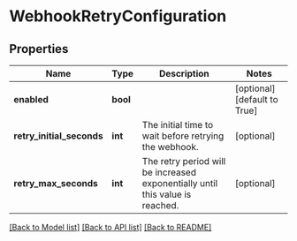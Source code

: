 # WebhookRetryConfiguration

## Properties
Name | Type | Description | Notes
------------ | ------------- | ------------- | -------------
**enabled** | **bool** |  | [optional] [default to True]
**retry_initial_seconds** | **int** | The initial time to wait before retrying the webhook.  | [optional] 
**retry_max_seconds** | **int** | The retry period will be increased exponentially until this value is reached.  | [optional] 

[[Back to Model list]](../README.md#documentation-for-models) [[Back to API list]](../README.md#documentation-for-api-endpoints) [[Back to README]](../README.md)


